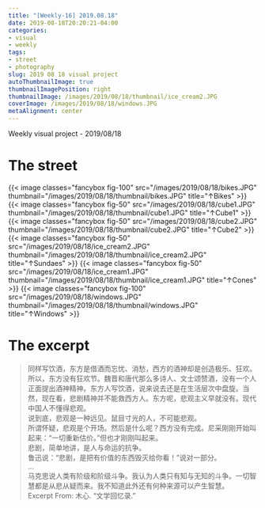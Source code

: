 ```yaml
---
title: "[Weekly-16] 2019.08.18"
date: 2019-08-18T20:20:21-04:00
categories:
- visual
- weekly
tags:
- street
- photography
slug: 2019 08 18 visual project
autoThumbnailImage: true
thumbnailImagePosition: right
thumbnailImage: /images/2019/08/18/thumbnail/ice_cream2.JPG
coverImage: /images/2019/08/18/windows.JPG
metaAlignment: center
---
```


Weekly visual project - 2019/08/18
<!--more-->
<!-- toc -->

# The street
{{< image classes="fancybox fig-100" src="/images/2019/08/18/bikes.JPG" thumbnail="/images/2019/08/18/thumbnail/bikes.JPG" title="↑Bikes" >}}
{{< image classes="fancybox fig-50" src="/images/2019/08/18/cube1.JPG" thumbnail="/images/2019/08/18/thumbnail/cube1.JPG" title="↑Cube1" >}}
{{< image classes="fancybox fig-50" src="/images/2019/08/18/cube2.JPG" thumbnail="/images/2019/08/18/thumbnail/cube2.JPG" title="↑Cube2" >}}
{{< image classes="fancybox fig-50" src="/images/2019/08/18/ice_cream2.JPG" thumbnail="/images/2019/08/18/thumbnail/ice_cream2.JPG" title="↑Sundaes" >}}
{{< image classes="fancybox fig-50" src="/images/2019/08/18/ice_cream1.JPG" thumbnail="/images/2019/08/18/thumbnail/ice_cream1.JPG" title="↑Cones" >}}
{{< image classes="fancybox fig-100" src="/images/2019/08/18/windows.JPG" thumbnail="/images/2019/08/18/thumbnail/windows.JPG" title="↑Windows" >}}


# The excerpt
>同样写饮酒，东方是借酒而忘忧、消愁，西方的酒神却是创造极乐、狂欢。   
所以，东方没有狂欢节。魏晋和唐代那么多诗人、文士颂赞酒，没有一个人正面提出酒神精神。东方人写饮酒，说来说去还是在生活层次中盘旋。当然，现在看，悲剧精神并不能救西方人。东方呢，悲观主义早就没有。现代中国人不懂得悲观。   
说到底，悲观是一种远见。鼠目寸光的人，不可能悲观。   
所谓怀疑，悲观是个开场。然后是什么呢？西方没有完成。尼采刚刚开始叫起来：“一切重新估价。”但也才刚刚叫起来。   
悲剧，简单地讲，是人与命运的抗争。   
鲁迅说：“悲剧，是把有价值的东西毁灭给你看！”说对一部分。   
\.\.\.   
马克思说人类有阶级和阶级斗争。我认为人类只有知与无知的斗争。一切智慧都是从悲从疑而来。我不知道此外还有何种来源可以产生智慧。    
Excerpt From: 木心. “文学回忆录.” 